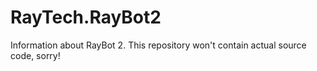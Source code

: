 # RayTech.RayBot2
Information about RayBot 2. This repository won't contain actual source code, sorry!
